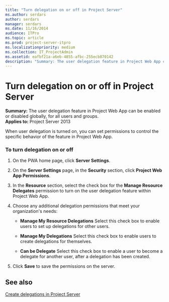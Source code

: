 ```yaml
---
title: "Turn delegation on or off in Project Server"
ms.author: serdars
author: serdars
manager: serdars
ms.date: 11/16/2014
audience: ITPro
ms.topic: article
ms.prod: project-server-itpro
ms.localizationpriority: medium
ms.collection: IT_ProjectAdmin
ms.assetid: eafbf21a-a6eb-4855-afbc-255ecb870142
description: "Summary: The user delegation feature in Project Web App can be enabled or disabled globally, for all users and groups."
---
```


# Turn delegation on or off in Project Server
 
 **Summary:** The user delegation feature in Project Web App can be enabled or disabled globally, for all users and groups.<br/>
**Applies to:** Project Server 2013
  
When user delegation is turned on, you can set permissions to control the specific behavior of the feature in Project Web App.
  
### To turn delegation on or off

1. On the PWA home page, click **Server Settings**.
    
2. On the **Server Settings** page, in the **Security** section, click **Project Web App Permissions**.
    
3. In the **Resource** section, select the check box for the **Manage Resource Delegates** permission to turn on the user delegation feature within Project Web App.
    
4. Choose any additional delegation permissions that meet your organization's needs:
    
   - **Manage My Resource Delegations** Select this check box to enable users to set up delegations for other users.
    
   - **Manage My Delegations** Select this check box to enable users to create delegations for themselves.
    
   - **Can be Delegate** Select this check box to enable a user to become a delegate for another user, after a delegation has been created.
    
5. Click **Save** to save the permissions on the server.
    
## See also


[Create delegations in Project Server](create-delegations-in-project-server.md)

